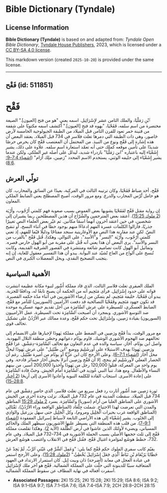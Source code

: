 # Bible Dictionary (Tyndale)

## License Information

**Bible Dictionary (Tyndale)** is based on and adapted from: _Tyndale Open Bible Dictionary_, [Tyndale House Publishers](https://tyndaleopenresources.com/), 2023, which is licensed under a [CC BY-SA 4.0 license](https://creativecommons.org/licenses/by-sa/4.0/legalcode.en).

This markdown version (created `2025-10-20`) is provided under the same license.



--------------------------------

## فَقْح (id: 511851)

فَقْح
=====

ٱبْنِ رَمَلْيَا، والملك الثامن عشر لإِسْرَائِيل. اسمه يعني "هو من فتح \[العيون]." الصيغة مختصرة من اسم سلفه، فَقَحْيَا، "يهوه قد فتح \[العيون]." اُكتشف اسمه مكتوبًا على شقفة من قنينة خمر تعود للقرن الثامن قبل الميلاد من الطبقة الجيولوجية الخامسة لأرض حَاصور، وهي ذات الطبقة التي دمرها تغلث فلاسر في 734 قبل الميلاد. يعتقد البعض أن هذه إشارة إلى فَقْح ونوع من النبيذ. من المحتمل أن المغتصب فَقْح كان يحرص حرصًا شديدًا على تأمين موقعه كملك حتى أنه تعمّد استعارة اسم سلفه. علاوة على ذلك، يشير إِشَعْيَاء إليه باعتباره "ابن رَمَلْيَا" بازدراء شديد، ليدلل على أصله غير الملكي. ولكن عندما يشير إِشَعْيَاء إلى حليفه الوثني، يستخدم الاسم المحدد "رَصِين، ملِك أَرَام" ([إشعياء 7:4–9؛](https://ref.ly/Isa7:4-Isa7:9) [8:6](https://ref.ly/Isa8:6)).

تولّي العرش
-----------

فَقْح، أحد ضباط فَقَحْيَا، وكان ترتيبه الثالث في المركبة، بعيدًا عن السائق والمحارب. كان هو حامل تُّرْس المحارب والدرع. ومع مرور الوقت، أصبح المصطلح يعني الضابط الملكي المعاون.

إن رواية مقتل فَقْح لفَقَحْيَا يشوبها بعض الغموض بسبب صعوبة فهم كلمتي أَرْجُوب، وأَرْيَة ([2 ملوك 15:25](https://ref.ly/2Kgs15:25)). اعتقد بعض المترجمين والشُرّاح أن هذين المصطلحين ربما يشيران إلى شخصين، في حين اعتقد آخرون أنهما اسمَا مكانين. ثم غيّر بعض العلماء النص تغييرًا جذريًا، فأزالوا الكلمات عسرة الفهم ادعاءًا منهم بوجود خطأ في أثناء النسخ، أو تنقيح النصّ. لكن عند مقارنة هذا النص مع الأوغاريتية سنجد مفتاحًا ودليلًا قيّما للفهم، إذ تعني كلمتي أَرْجُوب، وأَرْيَة "النسر" و"الأسد"، على التوالي. وهكذا، قُتل فَقْح "بالقرب من النسر والأسد". يرى البعض أن هذا يعني أنه قُتل على مقربة من أبو الهول حارس قصره. وتماثيل أبو الهول كانت تصاميم شائعة ومنتشرة في القصور الشرقية القديمة، وكانت تُنسخ على ألواح من العاج تٌشيّد عند البوابة. يبدو أن هذا التفسير معقول للغاية، إن إنه يتجنب التصحيح النقدي، ويحل المعضلات الكبرى في النص.

الأهمية السياسية
----------------

الملك العبقري تغلث فلاسر الثالث، الذي قاد مملكة أَشّور لتبوء مكانة عظيمة انتشرت قواته على حدود إِسْرَائِيل. فرأى مَنَحِيم أنه من الحكمة أن يصبح تابعًا له، ودافعًا للجزية. يبدو أن فَقَحْيَا، خليفة مَنَحِيم، لم يتمكن من إرضاء الآشوريين في أثناء مدّة حكمه القصيرة. قد تكون جهود مَنَحِيم وفَقَحْيَا التصالحية قد دفعت الآراميين (السوريين) للتآمر مع فَقْح، الضابط العسكري، للسيطرة على عرش ٱلسَّامِرَة من أجل تقديم جبهة عسكرية موحدة ضد التوسع الآشوري. وبمجرد أن أصبحت ٱلسَّامِرَة تحت السيطرة، عمل الآرامييون (السوريون) بقيادة رَصِين، وإِسْرَائِيل تحت حكم فَقْح، وعدة ممالك عبر الأرْدُنّ على تشكيل تحالف قوي.

مع مرور الوقت، بدأ فَقْح ورَصِين في الضغط على مملكة يَهوذَا لإجبارها على الانضمام إلى تحالفهم ضد الهجوم الآشوري الوشيك. قاوم يوثَام دعواتهم وحصّن منطقة التلال اليهودية. واصل ابن يوثَام، آحَاز، سياسة والده في عدم التعاون مع تحالف ٱلسَّامِرَة\-دِمَشْق. غزا فَقْح ورَصِين يَهوذَا بهدف الاستيلاء على أورشَلِيمَ ووضع "ابن طَبْئِيل" على عرش يَهوذَا ليحلّ محل آحَاز ([إشعياء 7:1–6](https://ref.ly/Isa7:1-Isa7:6)). وعلى الأرجح كان ابن عزِّيَّا أو يوثَام من أميرة طَبْئِيل. رغم أن الحصار الفعلي لأورشَلِيم لم ينجح، إلا أن فَقْح ورَصِين أنزلا بجيش آحَاز خسائر فادحة. وفي يوم واحد من المعركة، قتلوا 120,000 رجل من يَهوذَا وأخذوا 200,000 أسير، من بينهم النساء والأطفال. ومع هذا، تنبأ النبي عُودِيد في ٱلسَّامِرَة أمام الجيش. وحثّ قادة ٱلسَّامِرَة على إعادة الأسرى. استجاب القادة للكلمة النبوية وأعادوا الأسرى إلى أَرِيحَا ([2 أخبار 28:8–15](https://ref.ly/2Chr28:8-2Chr28:15)).

ثورة رَصِين ضد أَشّور أثارت رد فعل سريع من تغلث فلاسر، الذي حاصر دِمَشْق في عام 734 قبل الميلاد. سقطت المدينة في عام 732 قبل الميلاد. نزلت وحدة أخرى من الجيش الآشوري على المناطق العليا من أرام (سوريا) وٱلسَّامِرَة. يسرد [2 ملوك 15:29](https://ref.ly/2Kgs15:29) المناطق والمدن التي تعرضت لهذا الاجتياح. شملت جِلْعَاد (المناطق الواقعة وراء الأرْدُنّ)، نَفْتَالِي (المناطق الواقعة غرب بحيرات ٱلْجَلِيل ومروم)، وكل ٱلْجَلِيل حتى سهل يزرعيل والوَادِي إلى الجَنُوب. يشير إِشَعْيَاء إلى هذه الأراضي التابعة لأسباط إسرائيل المفقودة ([إشعياء 9:1–7](https://ref.ly/Isa9:1-Isa9:7)). من قلب هذه المنطقة التي يسيطر عليها الآشوريون سيظهر الملك والحاكم المسياني، ويضيء لأولئك الذين عاشوا في أرض ٱلظُّلْمَة (الآية [2](https://ref.ly/Isa9:2)). وهكذا تقلصت مملكة فَقْح إلى ثلث حجمها الأصلي بسبب الحملة الآشورية في 734–732 قبل الميلاد. وفي عام 732، خطط هوشَع لمؤامرة اغتيال فَقْح. فقُتل فَقْح في الانقلاب واغتصب هوشَع العرش.

يقيّم كاتب سفري الملوك حكم فَقْح كما يلي: "وَعَمِلَ ٱلشَّرَّ فِي عَيْنَيِ ٱلرَّبِّ. لَمْ يَحِدْ عَنْ خَطَايَا يَرُبْعَامَ بْنِ نَبَاطَ ٱلَّذِي جَعَلَ إِسْرَائِيلَ يُخْطِئُ." ([2ملوك 15:28](https://ref.ly/2Kgs15:28)). وعلى الأرجح استمر في عبادة العجل في معابد (أضرحة) دَان وبيت إيل. كان استمرار الارتداد في العهود المتعاقبة سببًا للدينونة التي حلّت على المملكة الشمالية. فَقْح هو آخر ملك لإِسْرَائِيل أسفرت أفعاله في نهاية المطاف عن سقوط المملكة الشمالية.

* **Associated Passages:** 2KI 15:25; 2KI 15:28; 2KI 15:29; ISA 8:6; ISA 9:2; ISA 9:1–ISA 9:7; ISA 7:1–ISA 7:6; ISA 7:4–ISA 7:9; 2CH 28:8–2CH 28:15

